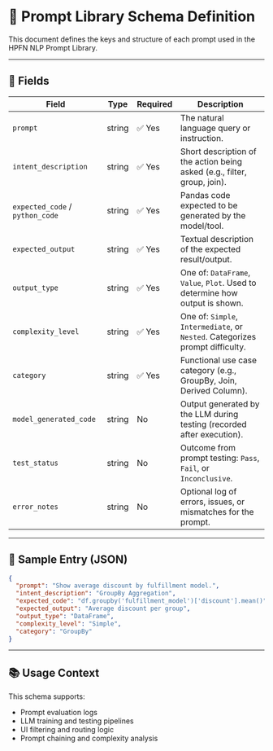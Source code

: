 # 📐 Prompt Library Schema Definition

This document defines the keys and structure of each prompt used in the HPFN NLP Prompt Library.

---

## 🔑 Fields

| Field               | Type    | Required | Description                                                                 |
|--------------------|---------|----------|-----------------------------------------------------------------------------|
| `prompt`           | string  | ✅ Yes   | The natural language query or instruction.                                |
| `intent_description` | string | ✅ Yes   | Short description of the action being asked (e.g., filter, group, join).  |
| `expected_code` / `python_code` | string | ✅ Yes   | Pandas code expected to be generated by the model/tool.                   |
| `expected_output`  | string  | ✅ Yes   | Textual description of the expected result/output.                        |
| `output_type`      | string  | ✅ Yes   | One of: `DataFrame`, `Value`, `Plot`. Used to determine how output is shown. |
| `complexity_level` | string  | ✅ Yes   | One of: `Simple`, `Intermediate`, or `Nested`. Categorizes prompt difficulty. |
| `category`         | string  | ✅ Yes   | Functional use case category (e.g., GroupBy, Join, Derived Column).       |
| `model_generated_code` | string | No    | Output generated by the LLM during testing (recorded after execution).    |
| `test_status`      | string  | No       | Outcome from prompt testing: `Pass`, `Fail`, or `Inconclusive`.           |
| `error_notes`      | string  | No       | Optional log of errors, issues, or mismatches for the prompt.             |

---

## 🧪 Sample Entry (JSON)

```json
{
  "prompt": "Show average discount by fulfillment model.",
  "intent_description": "GroupBy Aggregation",
  "expected_code": "df.groupby('fulfillment_model')['discount'].mean()",
  "expected_output": "Average discount per group",
  "output_type": "DataFrame",
  "complexity_level": "Simple",
  "category": "GroupBy"
}
```

---

## 📚 Usage Context

This schema supports:
- Prompt evaluation logs
- LLM training and testing pipelines
- UI filtering and routing logic
- Prompt chaining and complexity analysis